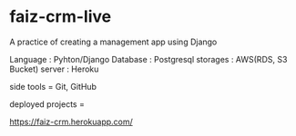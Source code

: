 # faiz-crm-live
A practice of creating a management app using Django

Language : Pyhton/Django
Database : Postgresql
storages : AWS(RDS, S3 Bucket)
server : Heroku

side tools = Git, GitHub

deployed projects = 

https://faiz-crm.herokuapp.com/
